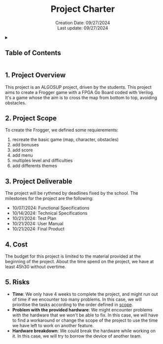 <h1 align="center"> Project Charter </h1>

<p align="center">
Creation Date: 09/27/2024 <br> Last update: 09/27/2024
</p>

<details>
<summary>

## Table of Contents

</summary>

- [Table of Contents](#table-of-contents)
- [1. Project Overview](#1-project-overview)
- [2. Project Scope](#2-project-scope)
- [3. Project Deliverable](#3-project-deliverable)
- [4. Cost](#4-cost)
- [5. Risks](#5-risks)

</details>

## 1. Project Overview

This project is an ALGOSUP project, driven by the students. This project aims to create a Frogger game with a FPGA Go Board coded with Verilog. It's a game whose the aim is to cross the map from bottom to top, avoiding obstacles.

## 2. Project Scope

To create the Frogger, we defined some requierements:

1. recreate the basic game (map, character, obstacles)
2. add bonuses
3. add score
4. add menu
5. multiples level and difficulties
6. add differents themes

## 3. Project Deliverable

The project will be rythmed by deadlines fixed by the school. The milestones for the project are the following:

- 10/07/2024: Functional Specifications
- 10/14/2024: Technical Specifications
- 10/21/2024: Test Plan
- 10/21/2024: User Manual
- 10/21/2024: Final Product

## 4. Cost

The budget for this project is limited to the material provided at the beginning of the project.
About the time spend on the project, we have at least 45h30 without overtime.

## 5. Risks

- **Time**: We only have 4 weeks to complete the project, and might run out of time if we encounter too many problems.
In this case, we will prioritise the tasks according to the order defined in [scope](#2-project-scope).
- **Problem with the provided hardware**: We might encounter problems with the hardware that we won't be able to fix.
In this case, we will have to find a workaround or change the scope of the project to use the time we have left to work on another feature.
- **Hardware breakdown**: We could break the hardware while working on it.
In this case, we will try to borrow the device of another team.
